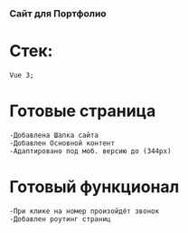 ### Сайт для Портфолио

# Стек:
    Vue 3;

# Готовые страница     
    -Добавлена Шапка сайта
    -Добавлен Основной контент
    -Адаптировано под моб. версию до (344px)

# Готовый функционал
    -При клике на номер произойдёт звонок
    -Добавлен роутинг страниц